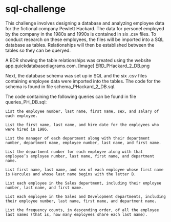 # sql-challenge
This challenge involves designing a database and analyzing employee data for the fictional company Pewlett Hackard. The data for personel employed by the company in the 1980s and 1990s is contained in six .csv files. To conduct research on these employees, the files will be imported into a SQL database as tables. Relationships will then be established between the tables so they can be queryed.

A EDR showing the table relationships was created using the website app.quickdatabasediagrams.com.
[image] ERD_PHackard_2_DB.png

Next, the database schema was set up in SQL and the six .csv files containing employee data were imported into the tables. The code for the schema is found in file schema_PHackard_2_DB.sql.

The code containing the following queries can be found in file queries_PH_DB.sql:

    List the employee number, last name, first name, sex, and salary of each employee.

    List the first name, last name, and hire date for the employees who were hired in 1986.

    List the manager of each department along with their department number, department name, employee number, last name, and first name.

    List the department number for each employee along with that employee’s employee number, last name, first name, and department name.

    List first name, last name, and sex of each employee whose first name is Hercules and whose last name begins with the letter B.

    List each employee in the Sales department, including their employee number, last name, and first name.

    List each employee in the Sales and Development departments, including their employee number, last name, first name, and department name.

    List the frequency counts, in descending order, of all the employee last names (that is, how many employees share each last name).

